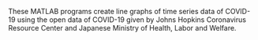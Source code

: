 These MATLAB programs create line graphs of time series data of COVID-19 using the open data of COVID-19 given by Johns Hopkins Coronavirus Resource Center and Japanese Ministry of Health, Labor and Welfare.
